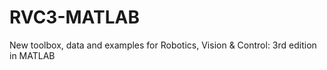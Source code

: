 # RVC3-MATLAB
New toolbox, data and examples for Robotics, Vision &amp; Control: 3rd edition in MATLAB
